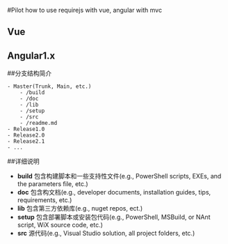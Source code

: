 #Pilot how to use requirejs with vue, angular with mvc 

## Vue


## Angular1.x


##分支结构简介

	- Master(Trunk, Main, etc.)
		- /build
		- /doc
		- /lib
		- /setup
		- /src
		- /readme.md
	- Release1.0
	- Release2.0
	- Release2.1
	- ...

##详细说明
- **build** 包含构建脚本和一些支持性文件(e.g., PowerShell scripts, EXEs, and the parameters file, etc.)
- **doc** 包含构文档(e.g., developer documents, installation guides, tips, requirements, etc.) 
- **lib** 包含第三方依赖库(e.g., nuget repos, ect.)
- **setup** 包含部署脚本或安装包代码(e.g.,  PowerShell, MSBuild, or NAnt script, WiX source code, etc.) 
- **src** 源代码(e.g.,  Visual Studio solution, all project folders, etc.)